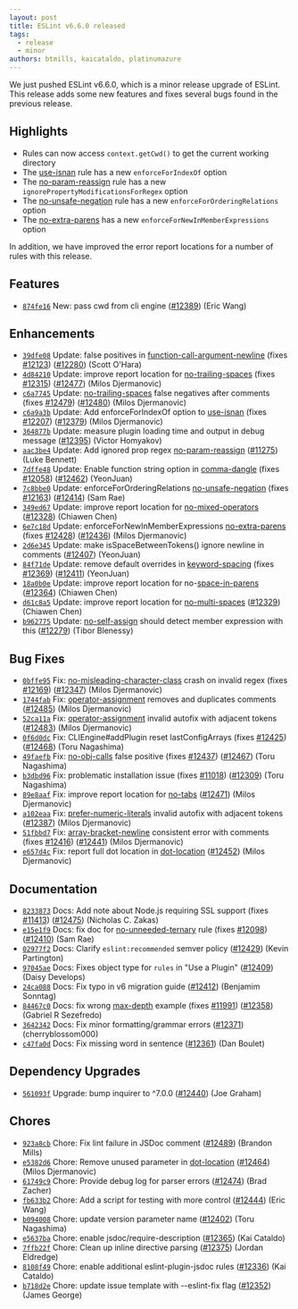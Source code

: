 ```yaml
---
layout: post
title: ESLint v6.6.0 released
tags:
  - release
  - minor
authors: btmills, kaicataldo, platinumazure
---
```


We just pushed ESLint v6.6.0, which is a minor release upgrade of ESLint. This release adds some new features and fixes several bugs found in the previous release.


## Highlights


* Rules can now access `context.getCwd()` to get the current working directory
* The [use-isnan](/docs/rules/use-isnan) rule has a new `enforceForIndexOf` option
* The [no-param-reassign](/docs/rules/no-param-reassign) rule has a new `ignorePropertyModificationsForRegex` option
* The [no-unsafe-negation](/docs/rules/no-unsafe-negation) rule has a new `enforceForOrderingRelations` option
* The [no-extra-parens](/docs/rules/no-extra-parens) has a new `enforceForNewInMemberExpressions` option

In addition, we have improved the error report locations for a number of rules with this release.


## Features


* [`874fe16`](https://github.com/eslint/eslint/commit/874fe1642a10a0fb937ccccdd4d22343b84f80dc) New: pass cwd from cli engine ([#12389](https://github.com/eslint/eslint/issues/12389)) (Eric Wang)


## Enhancements


* [`39dfe08`](https://github.com/eslint/eslint/commit/39dfe0880fa934e287e8ea1f7b56d5cba8d43765) Update: false positives in [function-call-argument-newline](/docs/rules/function-call-argument-newline) (fixes [#12123](https://github.com/eslint/eslint/issues/12123)) ([#12280](https://github.com/eslint/eslint/issues/12280)) (Scott O'Hara)
* [`4d84210`](https://github.com/eslint/eslint/commit/4d842105c9c82026be668d7425213138903d4d41) Update: improve report location for [no-trailing-spaces](/docs/rules/no-trailing-spaces) (fixes [#12315](https://github.com/eslint/eslint/issues/12315)) ([#12477](https://github.com/eslint/eslint/issues/12477)) (Milos Djermanovic)
* [`c6a7745`](https://github.com/eslint/eslint/commit/c6a7745a1371a85932bfae5fec039d1b6fcfc128) Update: [no-trailing-spaces](/docs/rules/no-trailing-spaces) false negatives after comments (fixes [#12479](https://github.com/eslint/eslint/issues/12479)) ([#12480](https://github.com/eslint/eslint/issues/12480)) (Milos Djermanovic)
* [`c6a9a3b`](https://github.com/eslint/eslint/commit/c6a9a3bc58b69dbf9be9cd09b0283c081ca211e7) Update: Add enforceForIndexOf option to [use-isnan](/docs/rules/use-isnan) (fixes [#12207](https://github.com/eslint/eslint/issues/12207)) ([#12379](https://github.com/eslint/eslint/issues/12379)) (Milos Djermanovic)
* [`364877b`](https://github.com/eslint/eslint/commit/364877b2504e8f7ece04770b93d517e2f27458d0) Update: measure plugin loading time and output in debug message ([#12395](https://github.com/eslint/eslint/issues/12395)) (Victor Homyakov)
* [`aac3be4`](https://github.com/eslint/eslint/commit/aac3be435cccc241781150fcac728df04d086fa8) Update: Add ignored prop regex [no-param-reassign](/docs/rules/no-param-reassign) ([#11275](https://github.com/eslint/eslint/issues/11275)) (Luke Bennett)
* [`7dffe48`](https://github.com/eslint/eslint/commit/7dffe482d646d4e5f94fa87a22f3b5b2e0a4b189) Update: Enable function string option in [comma-dangle](/docs/rules/comma-dangle) (fixes [#12058](https://github.com/eslint/eslint/issues/12058)) ([#12462](https://github.com/eslint/eslint/issues/12462)) (YeonJuan)
* [`7c8bbe0`](https://github.com/eslint/eslint/commit/7c8bbe0391944e1f92e083a04715bf4b3fe6be5d) Update: enforceForOrderingRelations [no-unsafe-negation](/docs/rules/no-unsafe-negation) (fixes [#12163](https://github.com/eslint/eslint/issues/12163)) ([#12414](https://github.com/eslint/eslint/issues/12414)) (Sam Rae)
* [`349ed67`](https://github.com/eslint/eslint/commit/349ed6700e1155384597e1e6035550a96cb8a42d) Update: improve report location for [no-mixed-operators](/docs/rules/no-mixed-operators) ([#12328](https://github.com/eslint/eslint/issues/12328)) (Chiawen Chen)
* [`6e7c18d`](https://github.com/eslint/eslint/commit/6e7c18ddb30b32ee5b2e842cc8258aa7aebb7445) Update: enforceForNewInMemberExpressions [no-extra-parens](/docs/rules/no-extra-parens) (fixes [#12428](https://github.com/eslint/eslint/issues/12428)) ([#12436](https://github.com/eslint/eslint/issues/12436)) (Milos Djermanovic)
* [`2d6e345`](https://github.com/eslint/eslint/commit/2d6e345e3c2626b0f2252f22cfaffdf53ea0871a) Update: make isSpaceBetweenTokens() ignore newline in comments ([#12407](https://github.com/eslint/eslint/issues/12407)) (YeonJuan)
* [`84f71de`](https://github.com/eslint/eslint/commit/84f71de0e686e0fe37b83d6728ce1825caaa44fb) Update: remove default overrides in [keyword-spacing](/docs/rules/keyword-spacing) (fixes [#12369](https://github.com/eslint/eslint/issues/12369)) ([#12411](https://github.com/eslint/eslint/issues/12411)) (YeonJuan)
* [`18a0b0e`](https://github.com/eslint/eslint/commit/18a0b0e3df927428a22b5b5295f9faee4bd57246) Update: improve report location for no-[space-in-parens](/docs/rules/space-in-parens) ([#12364](https://github.com/eslint/eslint/issues/12364)) (Chiawen Chen)
* [`d61c8a5`](https://github.com/eslint/eslint/commit/d61c8a5a75447a36276f2d4f84afb3e1129618da) Update: improve report location for [no-multi-spaces](/docs/rules/no-multi-spaces) ([#12329](https://github.com/eslint/eslint/issues/12329)) (Chiawen Chen)
* [`b962775`](https://github.com/eslint/eslint/commit/b962775b8cb7c90985a5ab63e56744bb2ba79644) Update: [no-self-assign](/docs/rules/no-self-assign) should detect member expression with this ([#12279](https://github.com/eslint/eslint/issues/12279)) (Tibor Blenessy)


## Bug Fixes


* [`0bffe95`](https://github.com/eslint/eslint/commit/0bffe953d2752dd2d3045f2f8771c96b6cee8fc4) Fix: [no-misleading-character-class](/docs/rules/no-misleading-character-class) crash on invalid regex (fixes [#12169](https://github.com/eslint/eslint/issues/12169)) ([#12347](https://github.com/eslint/eslint/issues/12347)) (Milos Djermanovic)
* [`1744fab`](https://github.com/eslint/eslint/commit/1744faba3c93c869f7dbbf0a704d32e2692d6856) Fix: [operator-assignment](/docs/rules/operator-assignment) removes and duplicates comments ([#12485](https://github.com/eslint/eslint/issues/12485)) (Milos Djermanovic)
* [`52ca11a`](https://github.com/eslint/eslint/commit/52ca11a66ab6c2fb5a71d8b9869482f14f98cb9d) Fix: [operator-assignment](/docs/rules/operator-assignment) invalid autofix with adjacent tokens ([#12483](https://github.com/eslint/eslint/issues/12483)) (Milos Djermanovic)
* [`0f6d0dc`](https://github.com/eslint/eslint/commit/0f6d0dcdf5adc30079a7379bbf605a4ef3887a85) Fix: CLIEngine#addPlugin reset lastConfigArrays (fixes [#12425](https://github.com/eslint/eslint/issues/12425)) ([#12468](https://github.com/eslint/eslint/issues/12468)) (Toru Nagashima)
* [`49faefb`](https://github.com/eslint/eslint/commit/49faefbee3fc7daaf2482d9d7d23513d6ffda9e8) Fix: [no-obj-calls](/docs/rules/no-obj-calls) false positive (fixes [#12437](https://github.com/eslint/eslint/issues/12437)) ([#12467](https://github.com/eslint/eslint/issues/12467)) (Toru Nagashima)
* [`b3dbd96`](https://github.com/eslint/eslint/commit/b3dbd9657bbeac6571111a4429b03fc085ba6655) Fix: problematic installation issue (fixes [#11018](https://github.com/eslint/eslint/issues/11018)) ([#12309](https://github.com/eslint/eslint/issues/12309)) (Toru Nagashima)
* [`89e8aaf`](https://github.com/eslint/eslint/commit/89e8aafcc622a4763bed6b9d62f148ef95798f38) Fix: improve report location for [no-tabs](/docs/rules/no-tabs) ([#12471](https://github.com/eslint/eslint/issues/12471)) (Milos Djermanovic)
* [`a102eaa`](https://github.com/eslint/eslint/commit/a102eaa9ac19e1c6d92f79a4033e9048cfb64c0d) Fix: [prefer-numeric-literals](/docs/rules/prefer-numeric-literals) invalid autofix with adjacent tokens ([#12387](https://github.com/eslint/eslint/issues/12387)) (Milos Djermanovic)
* [`51fbbd7`](https://github.com/eslint/eslint/commit/51fbbd78f98f223d17071650f5117d07f60dadc2) Fix: [array-bracket-newline](/docs/rules/array-bracket-newline) consistent error with comments (fixes [#12416](https://github.com/eslint/eslint/issues/12416)) ([#12441](https://github.com/eslint/eslint/issues/12441)) (Milos Djermanovic)
* [`e657d4c`](https://github.com/eslint/eslint/commit/e657d4ccb9f3dd5cacceaaa40ffe24ac29a1349a) Fix: report full dot location in [dot-location](/docs/rules/dot-location) ([#12452](https://github.com/eslint/eslint/issues/12452)) (Milos Djermanovic)


## Documentation


* [`8233873`](https://github.com/eslint/eslint/commit/8233873b8e5facd80ab7b172bff1e896a9c5fd39) Docs: Add note about Node.js requiring SSL support (fixes [#11413](https://github.com/eslint/eslint/issues/11413)) ([#12475](https://github.com/eslint/eslint/issues/12475)) (Nicholas C. Zakas)
* [`e15e1f9`](https://github.com/eslint/eslint/commit/e15e1f933f287d274a726e7f0f0a1dd80f0964af) Docs: fix doc for [no-unneeded-ternary](/docs/rules/no-unneeded-ternary) rule (fixes [#12098](https://github.com/eslint/eslint/issues/12098)) ([#12410](https://github.com/eslint/eslint/issues/12410)) (Sam Rae)
* [`02977f2`](https://github.com/eslint/eslint/commit/02977f25a922dd0b8617c16116bb4364d0f30e94) Docs: Clarify `eslint:recommended` semver policy ([#12429](https://github.com/eslint/eslint/issues/12429)) (Kevin Partington)
* [`97045ae`](https://github.com/eslint/eslint/commit/97045ae0805e6503887eef0b131dcb9e70b6d185) Docs: Fixes object type for `rules` in "Use a Plugin" ([#12409](https://github.com/eslint/eslint/issues/12409)) (Daisy Develops)
* [`24ca088`](https://github.com/eslint/eslint/commit/24ca088fdc901feef8f10b050414fbde64b55c7d) Docs: Fix typo in v6 migration guide ([#12412](https://github.com/eslint/eslint/issues/12412)) (Benjamim Sonntag)
* [`84467c0`](https://github.com/eslint/eslint/commit/84467c07461cc47ee43807ba9014e13700473c5c) Docs: fix wrong [max-depth](/docs/rules/max-depth) example (fixes [#11991](https://github.com/eslint/eslint/issues/11991)) ([#12358](https://github.com/eslint/eslint/issues/12358)) (Gabriel R Sezefredo)
* [`3642342`](https://github.com/eslint/eslint/commit/364234262efabd91fa8bd53161d9d3e1e37e7944) Docs: Fix minor formatting/grammar errors ([#12371](https://github.com/eslint/eslint/issues/12371)) (cherryblossom000)
* [`c47fa0d`](https://github.com/eslint/eslint/commit/c47fa0dfc76211b3b0e5649c63acdd9606ce0eca) Docs: Fix missing word in sentence ([#12361](https://github.com/eslint/eslint/issues/12361)) (Dan Boulet)


## Dependency Upgrades


* [`561093f`](https://github.com/eslint/eslint/commit/561093fc4267a4ae317d63bc9f103020fad88802) Upgrade: bump inquirer to ^7.0.0 ([#12440](https://github.com/eslint/eslint/issues/12440)) (Joe Graham)


## Chores


* [`923a8cb`](https://github.com/eslint/eslint/commit/923a8cb752b8dee1e622c5fd36f3f53288e30602) Chore: Fix lint failure in JSDoc comment ([#12489](https://github.com/eslint/eslint/issues/12489)) (Brandon Mills)
* [`e5382d6`](https://github.com/eslint/eslint/commit/e5382d6e4eb1344f537b6f107535269e9939fcb8) Chore: Remove unused parameter in [dot-location](/docs/rules/dot-location) ([#12464](https://github.com/eslint/eslint/issues/12464)) (Milos Djermanovic)
* [`61749c9`](https://github.com/eslint/eslint/commit/61749c94bd8a2ebcdfb89e0cd48c4a029a945079) Chore: Provide debug log for parser errors ([#12474](https://github.com/eslint/eslint/issues/12474)) (Brad Zacher)
* [`fb633b2`](https://github.com/eslint/eslint/commit/fb633b2bbd0a390b247047524fdd1f612dbab803) Chore: Add a script for testing with more control ([#12444](https://github.com/eslint/eslint/issues/12444)) (Eric Wang)
* [`b094008`](https://github.com/eslint/eslint/commit/b094008fb196dc1de5b4c27b7dbf0bcbb4b7b352) Chore: update version parameter name ([#12402](https://github.com/eslint/eslint/issues/12402)) (Toru Nagashima)
* [`e5637ba`](https://github.com/eslint/eslint/commit/e5637badd42f087d115f81575b832097fe6fe554) Chore: enable jsdoc/require-description ([#12365](https://github.com/eslint/eslint/issues/12365)) (Kai Cataldo)
* [`7ffb22f`](https://github.com/eslint/eslint/commit/7ffb22f61cf1622511a7fe42b5ead7c3b216df5e) Chore: Clean up inline directive parsing ([#12375](https://github.com/eslint/eslint/issues/12375)) (Jordan Eldredge)
* [`8108f49`](https://github.com/eslint/eslint/commit/8108f49f9fa0c2de80b3b66c847551beff585951) Chore: enable additional eslint-plugin-jsdoc rules ([#12336](https://github.com/eslint/eslint/issues/12336)) (Kai Cataldo)
* [`b718d2e`](https://github.com/eslint/eslint/commit/b718d2e6c9fe3fc56aa7cfc68b1a40b5cd8a7c01) Chore: update issue template with --eslint-fix flag ([#12352](https://github.com/eslint/eslint/issues/12352)) (James George)
